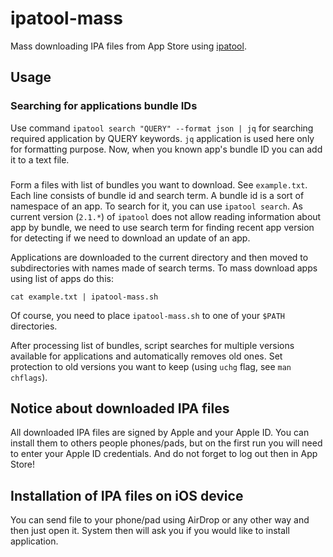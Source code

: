 # ipatool-mass

Mass downloading IPA files from App Store using [ipatool](https://github.com/majd/ipatool).


## Usage

### Searching for applications bundle IDs

Use command `ipatool search "QUERY" --format json | jq` for searching required application by QUERY keywords. 
`jq` application is used here only for formatting purpose. Now, when you known app's bundle ID you can add it to a text file.

###

Form a files with list of bundles you want to download. See `example.txt`. Each line consists of bundle id and search term.
A bundle id is a sort of namespace of an app. To search for it, you can use `ipatool search`. As current version (`2.1.*`) of 
`ipatool` does not allow reading information about app by bundle, we need to use search term for finding recent 
app version for detecting if we need to download an update of an app.

Applications are downloaded to the current directory and then moved to subdirectories with names made of search terms. 
To mass download apps using list of apps do this:

`cat example.txt | ipatool-mass.sh`

Of course, you need to place `ipatool-mass.sh` to one of your `$PATH` directories.

After processing list of bundles, script searches for multiple versions available for applications and automatically removes
old ones. Set protection to old versions you want to keep (using `uchg` flag, see `man chflags`).


## Notice about downloaded IPA files

All downloaded IPA files are signed by Apple and your Apple ID. You can install them to others people phones/pads, but on the first
run you will need to enter your Apple ID credentials. And do not forget to log out then in App Store!


## Installation of IPA files on iOS device

You can send file to your phone/pad using AirDrop or any other way and then just open it. System then will ask you if you would like to install application.
